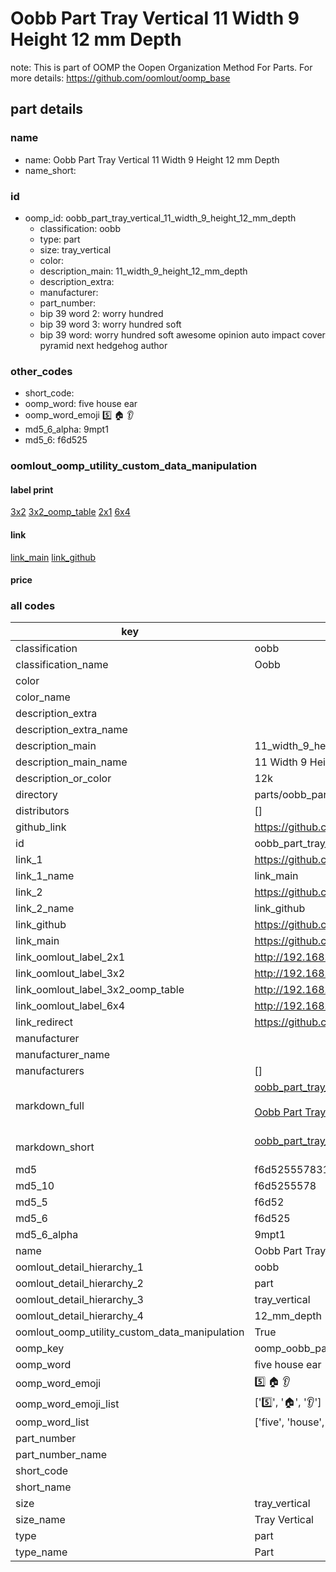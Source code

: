 # Oobb Part Tray Vertical 11 Width 9 Height 12 mm Depth  

note: This is part of OOMP the Oopen Organization Method For Parts. For more details: https://github.com/oomlout/oomp_base

##  part details
  







### name
* name: Oobb Part Tray Vertical 11 Width 9 Height 12 mm Depth
* name_short: 
### id
* oomp_id: oobb_part_tray_vertical_11_width_9_height_12_mm_depth
  * classification: oobb
  * type: part
  * size: tray_vertical
  * color: 
  * description_main: 11_width_9_height_12_mm_depth
  * description_extra: 
  * manufacturer: 
  * part_number: 
  * bip 39 word 2: worry hundred
  * bip 39 word 3: worry hundred soft
  * bip 39 word: worry hundred soft awesome opinion auto impact cover pyramid next hedgehog author

### other_codes
* short_code: 
* oomp_word: five house ear
* oomp_word_emoji :five: :house: :ear:
* md5_6_alpha: 9mpt1
* md5_6: f6d525






### oomlout_oomp_utility_custom_data_manipulation
#### label print
[3x2](http://192.168.1.245:1112/?label=oomp%209mpt1)
[3x2_oomp_table](http://192.168.1.108:1112/?label=oomp%209mpt1)
[2x1](http://192.168.1.242:1112/?label=oomp%209mpt1)
[6x4](http://192.168.1.55:1112/?label=oomp%209mpt1)    

#### link

[link_main](https://github.com/oomlout/oomlout_oomp_version_1_messy/tree/main/parts/oobb_part_tray_vertical_11_width_9_height_12_mm_depth) [link_github](https://github.com/oomlout/oomlout_oomp_version_1_messy/tree/main/parts/oobb_part_tray_vertical_11_width_9_height_12_mm_depth)                             

#### price







### all codes 
| key | value |  
| --- | --- |  
| classification | oobb |  
| classification_name | Oobb |  
| color |  |  
| color_name |  |  
| description_extra |  |  
| description_extra_name |  |  
| description_main | 11_width_9_height_12_mm_depth |  
| description_main_name | 11 Width 9 Height 12 mm Depth |  
| description_or_color | 12k |  
| directory | parts/oobb_part_tray_vertical_11_width_9_height_12_mm_depth |  
| distributors | [] |  
| github_link | https://github.com/oomlout/oomlout_oomp_part_src/tree/main/parts/oobb_part_tray_vertical_11_width_9_height_12_mm_depth |  
| id | oobb_part_tray_vertical_11_width_9_height_12_mm_depth |  
| link_1 | https://github.com/oomlout/oomlout_oomp_version_1_messy/tree/main/parts/oobb_part_tray_vertical_11_width_9_height_12_mm_depth |  
| link_1_name | link_main |  
| link_2 | https://github.com/oomlout/oomlout_oomp_version_1_messy/tree/main/parts/oobb_part_tray_vertical_11_width_9_height_12_mm_depth |  
| link_2_name | link_github |  
| link_github | https://github.com/oomlout/oomlout_oomp_version_1_messy/tree/main/parts/oobb_part_tray_vertical_11_width_9_height_12_mm_depth |  
| link_main | https://github.com/oomlout/oomlout_oomp_version_1_messy/tree/main/parts/oobb_part_tray_vertical_11_width_9_height_12_mm_depth |  
| link_oomlout_label_2x1 | http://192.168.1.242:1112/?label=oomp%209mpt1 |  
| link_oomlout_label_3x2 | http://192.168.1.245:1112/?label=oomp%209mpt1 |  
| link_oomlout_label_3x2_oomp_table | http://192.168.1.108:1112/?label=oomp%209mpt1 |  
| link_oomlout_label_6x4 | http://192.168.1.55:1112/?label=oomp%209mpt1 |  
| link_redirect | https://github.com/oomlout/oomlout_oomp_version_1_messy/tree/main/parts/oobb_part_tray_vertical_11_width_9_height_12_mm_depth |  
| manufacturer |  |  
| manufacturer_name |  |  
| manufacturers | [] |  
| markdown_full | [oobb_part_tray_vertical_11_width_9_height_12_mm_depth](none)<br>[](none)<br>[Oobb Part Tray Vertical 11 Width 9 Height 12 Mm Depth](none)<br><br> |  
| markdown_short | [oobb_part_tray_vertical_11_width_9_height_12_mm_depth](none)<br><br> |  
| md5 | f6d5255578318e383e4db1099c9bcfee |  
| md5_10 | f6d5255578 |  
| md5_5 | f6d52 |  
| md5_6 | f6d525 |  
| md5_6_alpha | 9mpt1 |  
| name | Oobb Part Tray Vertical 11 Width 9 Height 12 mm Depth |  
| oomlout_detail_hierarchy_1 | oobb |  
| oomlout_detail_hierarchy_2 | part |  
| oomlout_detail_hierarchy_3 | tray_vertical |  
| oomlout_detail_hierarchy_4 | 12_mm_depth |  
| oomlout_oomp_utility_custom_data_manipulation | True |  
| oomp_key | oomp_oobb_part_tray_vertical_11_width_9_height_12_mm_depth |  
| oomp_word | five house ear |  
| oomp_word_emoji | :five: :house: :ear: |  
| oomp_word_emoji_list | [':five:', ':house:', ':ear:'] |  
| oomp_word_list | ['five', 'house', 'ear'] |  
| part_number |  |  
| part_number_name |  |  
| short_code |  |  
| short_name |  |  
| size | tray_vertical |  
| size_name | Tray Vertical |  
| type | part |  
| type_name | Part |  
